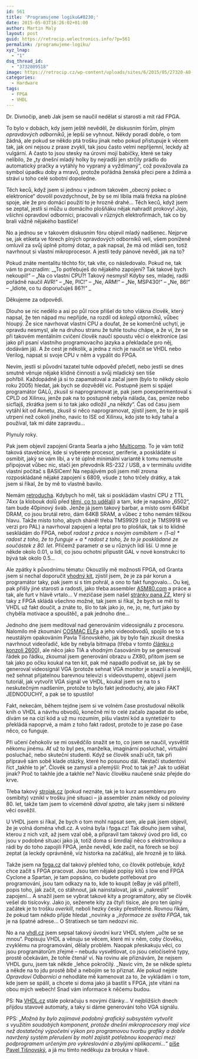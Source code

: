 ```yaml
---
id: 561
title: 'Programujeme logiku&#8230;'
date: 2015-05-03T16:26:02+01:00
author: Martin Maly
layout: post
guid: https://retrocip.uelectronics.info/?p=561
permalink: /programujeme-logiku/
xyz_lnap:
  - "1"
dsq_thread_id:
  - "3732809518"
image: https://retrocip.cz/wp-content/uploads/sites/6/2015/05/27320-A0-870x870-870x198.jpg
categories:
  - Hardware
tags:
  - FPGA
  - VHDL
---
```

Dr. Divnočip, aneb Jak jsem se naučil nedělat si starosti a mít rád FPGA.

<!--more-->

To bylo v dobách, kdy jsem ještě nevěděl, že diskusním fórům, plným _opravdových odborníků_, je lepší se vyhnout. Někdy poradí dobře, o tom žádná, ale pokud se někdo ptá trošku jinak nebo pokud přistupuje k věcem tak, jak oni nejsou z praxe zvyklí, tak jsou často velmi nepříjemní, leckdy až vulgární. A často to jsou stesky na úrovni mojí babičky, které se taky nelíbilo, že &#8222;ty dnešní mladý holky by nejradši jen strčily prádlo do automatický pračky a vytáhly ho vypraný a vyždímaný&#8220;, což považovala za symbol úpadku doby a mravů, protože pořádná ženská přeci pere a ždímá a stráví u toho celé sobotní dopoledne.

Těch keců, když jsem si jednou v jednom takovém &#8222;obecný pokec o elektronice&#8220; dovolil povzdychnout, že by se mi líbila malá frézka na plošné spoje, ale že pro domácí použití to je hrozně drahé&#8230; Těch keců, když jsem se zeptal, jestli si můžu u domácího plošňáku nějak nahradit prokovy! Jojo, všichni opravdoví odborníci, pracovali v různých elektrofirmách, tak co by brali vážně nějakého bastliče!

No a jednou se v takovém diskusním fóru objevil mladý nadšenec. Nejprve se, jak etiketa ve fórech plných opravdových odborníků velí, všem poníženě omluvil za svůj úplně pitomý dotaz, a pak napsal, že má od mládí sen, totiž navrhnout si vlastní mikroprocesor. A jestli tedy pánové nevědí, jak na to?

Pokud znáte mentalitu těchto fór, tak víte, co následovalo. Pokud ne, tak vám to prozradím: _&#8222;To potřebuješ do nějakého zapojení? Tak takové bych nekoupil!&#8220; &#8211; &#8222;Na co vlastní CPU?! Takový nesmysl! Kdyby ses, mladej, radši pořádně naučil AVR!&#8220; &#8211; &#8222;Ne, PIC!&#8220; &#8211; &#8222;Ne, ARM!&#8220; &#8211; &#8222;Ne, MSP430!&#8220; &#8211; &#8222;Ne, 86!&#8220; &#8211; &#8222;Idiote, co tu doporučuješ 86?!&#8220; _

Děkujeme za odpovědi.

Dlouho se nic nedělo a asi po půl roce přišel do toho vlákna člověk, který napsal, že ten nápad mu nepřijde, na rozdíl od _kolegů otporníků_, vůbec hloupý. Že sice navrhovat vlastní CPU a doufat, že se komerčně uchytí, je opravdu nesmysl, ale na druhou stranu že tuhle touhu chápe, a že ví, že se při takovém mentálním cvičení člověk naučí spoustu věcí o elektronice (asi jako při psaní vlastního programovacího jazyka a překladače pro něj, dodávám já). A že cest je několik, a jedna z nich je naučit se VHDL nebo Verilog, napsat si svoje CPU v něm a vypálit do FPGA.

Nevím, jestli si původní tazatel tuhle odpověď přečetl, nebo jestli se dnes smutně věnuje nějaké klidné činnosti a svůj mladický sen tiše pohřbil. Každopádně já si to zapamatoval a začal jsem (bylo to někdy okolo roku 2005) hledat, jak bych se dozvěděl víc. Postupně jsem si spájel programátor GALů, zkusil si naprogramovat je, pak jsem poexperimentoval s CPLD od Xilinxu, jenže pak na to postupně nebyla nálada, čas, peníze nebo sicflajš, zkrátka jsem si to tak jako odložil &#8222;na někdy&#8220;. Čas od času jsem vytáhl kit od Avnetu, zkusil si něco naprogramovat, zjistil jsem, že to je spíš utrpení než cokoli jiného, navíc to ISE od Xilinxu, kdo jste to kdy tahal a používal, tak mi dáte zapravdu&#8230;

Plynuly roky.

Pak jsem objevil zapojení Granta Searla a jeho [Multicomp](https://searle.hostei.com/grant/Multicomp/index.html). To je vám totiž taková stavebnice, kde si vyberete procesor, periferie, a poskládáte si osmibit, jaký se vám líbí, a v té úplně minimální variantě k tomu nemusíte připojovat vůbec nic, stačí jen převodník RS-232 / USB, a v terminálu uvidíte vlastní počítač s BASICem! Na nepájivém poli jsem měl zrovna rozposkládané nějaké zapojení s 6809, všude z toho trčely drátky, a tak jsem si říkal, že by mě to vlastně bavilo.

Nemám [retroducha](https://retrocip.uelectronics.info/retro-duch/). Kdybych ho měl, tak si poskládám vlastní CPU z TTL 74xx (a klobouk dolů před [těmi, co to udělali](https://www.nostalcomp.cz/cpu74_claudia1.php)) a tam, kde je napsáno &#8222;6502&#8220;, tam bude 40pinový šváb. Jenže já jsem takový barbar, a místo osmi 64Kbit DRAM, co jsou brutál retro, dám 64KB SRAM, a vůbec z toho nemám těžkou hlavu. Takže místo toho, abych sháněl třeba TMS9929 (což je TMS9918 ve verzi pro PAL) a navrhoval zapojení a leptal pro to plošňák, tak si to klidně seskládám do FPGA, neboť _radost z práce s novým osmibitem = (1-a) \* radost z toho, že to funguje + a \* radost z toho, že to je poskládané ze součástek z 80. let_. Přičemž parametr _a_ se u různých lidí liší. U mne je někde okolo 0.01, u lidí, co jsou ochotni připustit GAL v nové konstrukci to bývá tak okolo 0.5&#8230;

Ale zpátky k původnímu tématu: Okouzlily mě možnosti FPGA, od Granta jsem si nechal doporučit [vhodný kit](https://fpga.cz/ep2c5t144/), zjistil jsem, že je za pár korun a programátor taky, pak jsem si s tím pohrál, a ono to fakt fungovalo&#8230; Ou kej, pak přišly jiné starosti a radosti, jako třeba assembler [ASM80.com](https://www.asm80.com) a práce a tak, ale furt v hlavě vrtalo&#8230; V mezičase jsem našel [stránky pana ZZ](https://zz-indigo.mavipet.sk/?cat=14), který si taky z FPGA skládá všechno možné, tak jsem si říkal, že bych se měl to VHDL už fakt doučit, a znáte to, šlo to tak jako jo, ne, jo, ne, furt jako by chyběla motivace a spouštěč, a pak jednoho dne&#8230;

Jednoho dne jsem meditoval nad generováním videosignálu z procesoru. Nalomilo mě zkoumání [COSMAC ELFa](https://retrocip.uelectronics.info/cosmac-rca-1802/) a jeho videoobvodů, spojilo se to s neustálým opakováním Pavla Tišnovského, jak by bylo fajn zkusit dneska navrhnout videořadič, kde by nebyla bitmapa (třeba v tomto [článku o konzoli 2600](https://www.root.cz/clanky/historie-vyvoje-pocitacovych-her-7-cast-osmibitova-herni-konzole-atari-2600/)), ale něco jako TIA a vhodným časováním by se generoval řádek po řádku, zkoumal jsem generování obrazu u ZX80, přitom jsem se tak jako po očku koukal na ten kit, pak mě napadlo podívat se, jak by se generoval videosignál VGA (protože sehnat VGA monitor je snazší a levnější, než sehnat přijatelnou barevnou televizi s videovstupem), objevil jsem tutoriál, jak vytvořit VGA signál ve VHDL, koukal jsem se na to s neskutečným nadšením, protože to bylo fakt jednoduchý, ale jako FAKT JEDNODUCHÝ, a pak se to spustilo!

Fakt, nekecám, během tejdne jsem si ve volném čase prostudoval několik knih o VHDL a návrhu obvodů, konečně mi to celé začalo zapadat do sebe, dívám se na cizí kód a už mu rozumím, píšu vlastní kód a syntetizér to překládá napoprvé, a mám z toho fakt radost, protože to je zase po čase něco, co funguje.

Při učení čehokoliv se mi osvědčilo snažit se to, co jsem se naučil, vysvětlit někomu jinému. Ať už to byl pes, manželka, imaginární posluchač, virtuální posluchač, nebo skuteční studenti. Když se člověk snaží učit, tak při přípravě sám sobě klade otázky, které ho posunou dál. Nestačí studentovi říct &#8222;takhle to je&#8220;. Člověk se zamyslí a přemýšlí: Proč to tak je? Jak to udělat jinak? Proč to takhle jde a takhle ne? Navíc člověku naučené snáz přejde do krve.

Třeba takový [strojak.cz](https://strojak.cz) (pokud neznáte, tak je to kurz assembleru pro osmibity) vznikl v trošku jiné situaci &#8211; já assembler znám někdy od poloviny 80. let, takže tam jsem to víceméně _dával spatra_, ale taky jsem si některé věci osvěžil.

U VHDL jsem si říkal, že bych o tom mohl napsat sem, ale pak jsem objevil, že je volná doména vhdl.cz. A volná byla i fpga.cz! Tak dlouho jsem váhal, kterou z nich vzít, až jsem vzal obě, a připravil tam takový úvod pro lidi, co jsou v podobné situaci jako já, totiž doma si šmrdlají něco s elektronikou a rádi by do toho zapojili FPGA, jenže nevědí, kde začít, na fórech se bojí zeptat (a leckdy oprávněně, viz historka na začátku), ale hrozně je to láká.

Takže jsem na [fpga.cz](https://fpga.cz) dal takový přehled toho, co člověk potřebuje, když chce začít s FPGA pracovat. Jsou tam nějaké popisy kitů s low end FPGA Cyclone a Spartan, je tam popsáno, co budete potřebovat pro programování, jsou tam odkazy na to, kde to koupit (eBay je váš přítel!), popis toho, jak začít, co stáhnout, jak nainstalovat, jak si &#8222;nakreslit&#8220; zapojení&#8230; A snažil jsem se vybrat takové kity a programátory, aby se člověk vešel do tisícovky. Jako jo, seženete kity za čtyři tisíce, ale pro ten úplný začátek je to trošku _overkill_, neboli hezky česky přestřelené. Rovnou říkám, že pokud tam někdo přijde hledat _novinky a __informace_ _ze světa FPGA_, tak je na špatné adrese&#8230; O Stratixech se tam nedozví nic.

No a na [vhdl.cz](https://vhdl.cz) jsem sepsal takový úvodní kurz VHDL stylem &#8222;učte se se mnou&#8220;. Popisuju VHDL a věnuju se věcem, které mi v něm, coby člověku, zvyklému na programování, dělaly problém. Naopak přeskakuju věci, co jsou programátorům zřejmé &#8211; nebudu vysvětlovat, co jsou celočíselné typy, prostě očekávám, že tohle čtenář ví. Na rovinu ale přiznávám, že nejsem VHDL guru, jsem tak někde _lehce pokročilý. _Navíc vím, že se někde spletu a někde na to jdu prostě _blbě_ a nebojím se to přiznat. Ale pokud nejste _Opravdoví Odborníci a_ nehodláte mě kamenovat za to, že vykládám i o tom, kde jsem se spálil, a chcete si doma jako já bastlit s FPGA, jste vítáni na obou mých webech! Snad vám informace k něčemu budou.

PS: Na [VHDL.cz](https://vhdl.cz) stále pokračuju s novými články&#8230; V nejbližších dnech přijdou stavové automaty, a taky si dáme generování toho VGA signálu.

PPS: &#8222;_Možná by bylo zajímavé podobný grafický subsystém vytvořit s využitím soudobých komponent, protože dnešní mikroprocesory mají více než dostatečný výpočetní výkon pro programovou tvorbu grafiky a dobře navržený systém přerušení by mohl zajistit potřebnou kooperaci mezi podprogramem určeným pro vykreslování a zbylými aplikacemi&#8230;_&#8220; [píše Pavel Tišnovský](https://www.root.cz/clanky/graficke-subsystemy-pocitacu/), a já mu tímto neděkuju za brouka v hlavě.